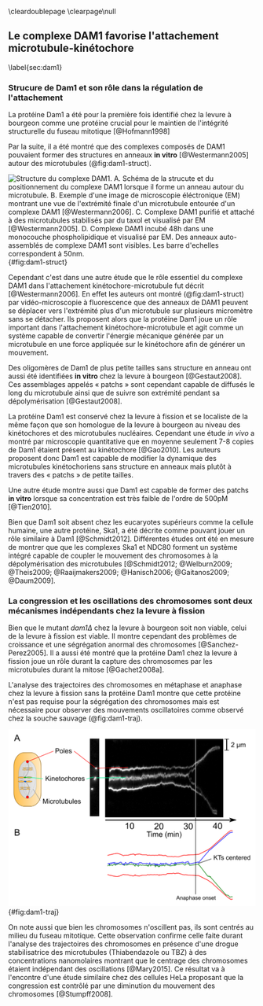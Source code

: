 \cleardoublepage
\clearpage\null

## Le complexe DAM1 favorise l'attachement microtubule-kinétochore
\label{sec:dam1}

### Strucure de Dam1 et son rôle dans la régulation de l'attachement

La protéine Dam1 a été pour la première fois identifié chez la levure à bourgeon comme une protéine crucial pour le maintien de l'intégrité structurelle du fuseau mitotique [@Hofmann1998]

Par la suite, il a été montré que des complexes composés de DAM1 pouvaient former des structures en anneaux __in vitro__ [@Westermann2005] autour des microtubules (@fig:dam1-struct).

![Structure du complexe DAM1. __A__. Schéma de la strucute et du positionnement du complexe DAM1 lorsque il forme un anneau autour du microtubule. __B__. Exemple d'une image de microscopie éléctronique (EM) montrant une vue de l'extrémité finale d'un microtubule entourée d'un complexe DAM1 [@Westermann2006]. __C__. Complexe DAM1 purifié et attaché à des microtubules stabilisés par du taxol et visualisé par EM [@Westermann2005]. __D__. Complexe DAM1 incubé 48h dans une monocouche phospholipidique et visualisé par EM. Des anneaux auto-assemblés de complexe DAM1 sont visibles. Les barre d'echelles correspondent à 50nm.](figures/annexes/dam1-struct.png "Structure du complexe DAM1"){#fig:dam1-struct}

Cependant c'est dans une autre étude que le rôle essentiel du complexe DAM1 dans l'attachement kinétochore-microtubule fut décrit [@Westermann2006]. En effet les auteurs ont montré (@fig:dam1-struct) par vidéo-microscopie à fluorescence que des anneaux de DAM1 peuvent se déplacer vers l'extrémité plus d'un microtubule sur plusieurs micromètre sans se détacher. Ils proposent alors que la protéine Dam1 joue un rôle important dans l'attachement kinétochore-microtubule et agit comme un système capable de convertir l'énergie mécanique générée par un microtubule en une force appliquée sur le kinétochore afin de générer un mouvement.

Des oligomères de Dam1 de plus petite tailles sans structure en anneau ont aussi été identifiées __in vitro__ chez la levure à bourgeon [@Gestaut2008]. Ces assemblages appelés « patchs » sont cependant capable de diffusés le long du microtubule ainsi que de suivre son extrémité pendant sa dépolymérisation [@Gestaut2008].

La protéine Dam1 est conservé chez la levure à fission et se localiste de la même façon que son homologue de la levure à bourgeon au niveau des kinétochores et des microtubules nucléaires. Cependant une étude _in vivo_ a montré par microscopie quantitative que en moyenne seulement 7-8 copies de Dam1 étaient présent au kinétochore [@Gao2010]. Les auteurs proposent donc Dam1 est capable de modifier la dynamique des microtubules kinétochoriens sans structure en anneaux mais plutôt à travers des « patchs » de petite tailles.

Une autre étude montre aussi que Dam1 est capable de former des patchs __in vitro__ lorsque sa concentration est très faible de l'ordre de 500pM [@Tien2010].

Bien que Dam1 soit absent chez les eucaryotes supérieurs comme la cellule humaine, une autre protéine, Ska1, a été décrite comme pouvant jouer un rôle similaire à Dam1 [@Schmidt2012]. Différentes études ont été en mesure de montrer que que les complexes Ska1 et NDC80 forment un système intégré capable de coupler le mouvement des chromosomes à la dépolymérisation des microtubules [@Schmidt2012; @Welburn2009; @Theis2009; @Raaijmakers2009; @Hanisch2006; @Gaitanos2009; @Daum2009].

### La congression et les oscillations des chromosomes sont deux mécanismes indépendants chez la levure à fission

Bien que le mutant _dam1Δ_ chez la levure à bourgeon soit non viable, celui de la levure à fission est viable. Il montre cependant des problèmes de croissance et une ségrégation anormal des chromosomes [@Sanchez-Perez2005]. Il a aussi été montré que la protéine Dam1 chez la levure à fission joue un rôle durant la capture des chromosomes par les microtubules durant la mitose [@Gachet2008a].

L'analyse des trajectoires des chromosomes en métaphase et anaphase chez la levure à fission sans la protéine Dam1 montre que cette protéine n'est pas requise pour la ségrégation des chromosomes mais est nécessaire pour observer des mouvements oscillatoires comme observé chez la souche sauvage (@fig:dam1-traj).

![Trajectoire du chromosome II dans la levure à fission sans Dam1. __A__. Kymographe de la trajectoire des deux pôles du fuseau mitotique et des deux kinétochores du chromosome II durant la métaphase et l'anaphase. __B__. La trajectoire reconstruite du kymographe en __A__.](figures/annexes/dam1-traj.png "Trajectoire du chromosome II dans la levure à fission sans Dam1"){#fig:dam1-traj}

On note aussi que bien les chromosomes n'oscillent pas, ils sont centrés au milieu du fuseau mitotique. Cette observation confirme celle faite durant l'analyse des trajectoires des chromosomes en présence d'une drogue stabilisatrice des microtubules (Thiabendazole ou TBZ) à des concentrations nanomolaires montrant que le centrage des chromosomes étaient indépendant des oscillations [@Mary2015]. Ce résultat va à l'encontre d'une étude similaire chez des cellules HeLa proposant que la congression est contrôlé par une diminution du mouvement des chromosomes [@Stumpff2008].
